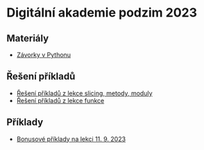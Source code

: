 # Digitální akademie podzim 2023

## Materiály

* [Závorky v Pythonu](zavorky.ipynb)

## Řešení příkladů

* [Řešení příkladů z lekce slicing, metody, moduly](slicing-metody-moduly.ipynb)
* [Řešení příkladů z lekce funkce](funkce.ipynb)

## Příklady

* [Bonusové příklady na lekci 11. 9. 2023](priklady-lekce-2.ipynb)
